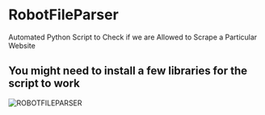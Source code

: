 # RobotFileParser


Automated Python Script to Check if we are Allowed to Scrape a Particular Website 

## You might need to install a few libraries for the script to work 


![ROBOTFILEPARSER]()